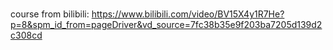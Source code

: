 #
course from bilibili: https://www.bilibili.com/video/BV15X4y1R7He?p=8&spm_id_from=pageDriver&vd_source=7fc38b35e9f203ba7205d139d2c308cd